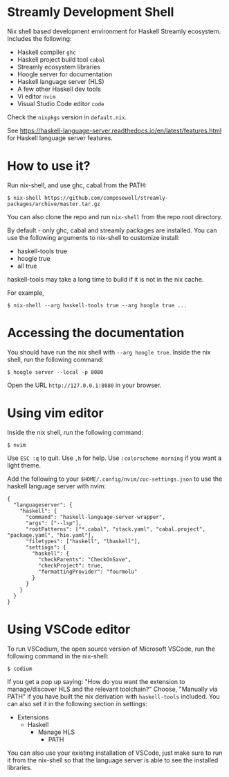 # Streamly Development Shell

Nix shell based development environment for Haskell Streamly
ecosystem. Includes the following:

* Haskell compiler `ghc`
* Haskell project build tool `cabal`
* Streamly ecosystem libraries
* Hoogle server for documentation
* Haskell language server (HLS)
* A few other Haskell dev tools
* Vi editor `nvim`
* Visual Studio Code editor `code`

Check the `nixpkgs` version in `default.nix`.

See https://haskell-language-server.readthedocs.io/en/latest/features.html for
Haskell language server features.

# How to use it?

Run nix-shell, and use ghc, cabal from the PATH:

```
$ nix-shell https://github.com/composewell/streamly-packages/archive/master.tar.gz
```

You can also clone the repo and run `nix-shell` from the repo root directory.

By default - only ghc, cabal and streamly packages are installed. You
can use the following arguments to nix-shell to customize install:

* haskell-tools true
* hoogle true
* all true

haskell-tools may take a long time to build if it is not in the nix cache.

For example,

```
$ nix-shell --arg haskell-tools true --arg hoogle true ...
```

# Accessing the documentation

You should have run the nix shell with `--arg hoogle true`. Inside the
nix shell, run the following command:

```
$ hoogle server --local -p 8080
```

Open the URL `http://127.0.0.1:8080` in your browser.

# Using vim editor

Inside the nix shell, run the following command:

```
$ nvim
```

Use `ESC :q` to quit.
Use `,h` for help.
Use `:colorscheme morning` if you want a light theme.

Add the following to your `$HOME/.config/nvim/coc-settings.json` to use the
haskell language server with nvim:

```
{
  "languageserver": {
    "haskell": {
      "command": "haskell-language-server-wrapper",
      "args": ["--lsp"],
      "rootPatterns": ["*.cabal", "stack.yaml", "cabal.project", "package.yaml", "hie.yaml"],
      "filetypes": ["haskell", "lhaskell"],
      "settings": {
        "haskell": {
          "checkParents": "CheckOnSave",
          "checkProject": true,
          "formattingProvider": "fourmolu"
        }
      }
    }
  }
}
```

# Using VSCode editor

To run VSCodium, the open source version of Microsoft VSCode, run the
following command in the nix-shell:

```
$ codium
```

If you get a pop up saying: "How do you want the extension to
manage/discover HLS and the relevant toolchain?" Choose, "Manually
via PATH" if you have built the nix derivation with `haskell-tools`
included. You can also set it in the following section in settings:
  * Extensions
    * Haskell
      * Manage HLS
        * PATH

You can also use your existing installation of VSCode, just make sure to
run it from the nix-shell so that the language server is able to see the
installed libraries.
